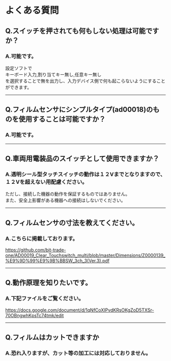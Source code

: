 # よくある質問
## Q.スイッチを押されても何もしない処理は可能ですか？
### A.可能です。
設定ソフトで  
キーボード入力,割り当てキー無し,任意キー無し  
を選択することで無を出力し、入力デバイス側で何も起こらないようにすることができます。

---
## Q.フィルムセンサにシンプルタイプ(ad00018)のものを使用することは可能ですか？
### A.可能です。
---

## Q.車両用電装品のスイッチとして使用できますか？

### A.透明シール型タッチスイッチの動作は１２Vまでとなりますので、１２Vを超えない用配慮ください。

ただし、接続した機器の動作を保証するものではありません。  
また、安全上影響がある機器への接続はしないでください。  


---

## Q.フィルムセンサの寸法を教えてください。

### A.こちらに掲載しております。

https://github.com/bit-trade-one/AD00019_Clear_Touchswitch_multi/blob/master/Dimensions/Z0000139_%E9%9D%99%E9%9B%BBSW_3ch_3(Ver.3).pdf

---

## Q.動作原理を知りたいです。


### A.下記ファイルをご覧ください。

https://docs.google.com/document/d/1qNfCoXIPvdKRsOKgZoD5TXSr-70OBngwhKpsTc74tmk/edit

---

## Q.フィルムはカットできますか

### A.恐れ入りますが、カット等の加工には対応しておりません。
